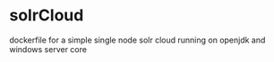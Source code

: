 # solrCloud
dockerfile for a simple single node solr cloud running on openjdk and windows server core
